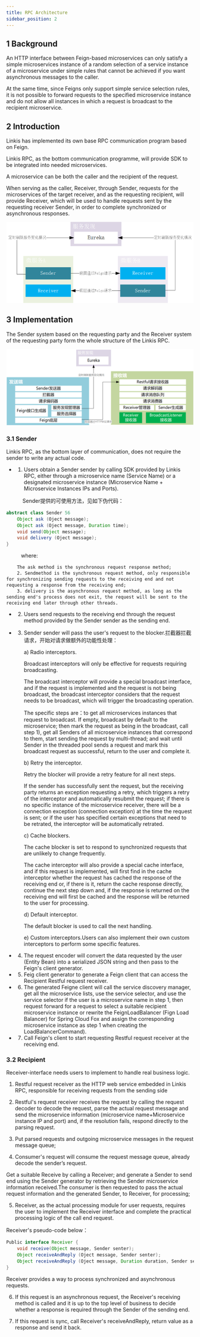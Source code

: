 ```yaml
---
title: RPC Architecture
sidebar_position: 2
---
```


## 1 Background

An HTTP interface between Feign-based microservices can only satisfy a simple microservices instance of a random selection of a service instance of a microservice under simple rules that cannot be achieved if you want asynchronous messages to the caller.

At the same time, since Feigns only support simple service selection rules, it is not possible to forward requests to the specified microservice instance and do not allow all instances in which a request is broadcast to the recipient microservice.


## 2 Introduction

Linkis has implemented its own base RPC communication program based on Feign.

Linkis RPC, as the bottom communication programme, will provide SDK to be integrated into needed microservices.

A microservice can be both the caller and the recipient of the request.

When serving as the caller, Receiver, through Sender, requests for the microservices of the target receiver, and as the requesting recipient, will provide Receiver, which will be used to handle requests sent by the requesting receiver Sender, in order to complete synchronized or asynchronous responses.

![Linkis RPC Architecture](../../images/ch4/rpc1.png)


## 3 Implementation

The Sender system based on the requesting party and the Receiver system of the requesting party form the whole structure of the Linkis RPC.

![Linkis RPC Detailed Architecture](../../images/ch4/rpc2.png)

### 3.1 Sender

Linkis RPC, as the bottom layer of communication, does not require the sender to write any actual code.

- 1) Users obtain a Sender sender by calling SDK provided by Linkis RPC, either through a microservice name (Service Name) or a designated microservice instance (Microservice Name + Microservice Instances IPs and Ports).

 &ensp; &ensp; &ensp; &ensp; Sender提供的可使用方法，见如下伪代码：

```java
abstract class Sender 56
    Object ask (Oject message);
    Object ask (Oject message, Duration time);
    void send(Object message);
    void delivery (Oject message);
}
```

 &ensp; &ensp; &ensp; &ensp;where:

        The ask method is the synchronous request response method;
        2. Sendmethod is the synchronous request method, only responsible for synchronizing sending requests to the receiving end and not requesting a response from the receiving end;
        3. delivery is the asynchronous request method, as long as the sending end's process does not exit, the request will be sent to the receiving end later through other threads.

- 2) Users send requests to the receiving end through the request method provided by the Sender sender as the sending end.

- 3) Sender sender will pass the user's request to the blocker.拦截器拦截请求，开始对请求做额外的功能性处理：

     a) Radio interceptors.

     Broadcast interceptors will only be effective for requests requiring broadcasting.

     The broadcast interceptor will provide a special broadcast interface, and if the request is implemented and the request is not being broadcast, the broadcast interceptor considers that the request needs to be broadcast, which will trigger the broadcasting operation.

     The specific steps are：to get all microservices instances that request to broadcast. If empty, broadcast by default to the microservice; then mark the request as being in the broadcast, call step 1), get all Senders of all microservice instances that correspond to them, start sending the request by multi-thread; and wait until Sender in the threaded pool sends a request and mark this broadcast request as successful, return to the user and complete it.

     b) Retry the interceptor.

     Retry the blocker will provide a retry feature for all next steps.

     If the sender has successfully sent the request, but the receiving party returns an exception requesting a retry, which triggers a retry of the interceptor and automatically resubmit the request; if there is no specific instance of the microservice receiver, there will be a connection exception (connection exception) at the time the request is sent; or if the user has specified certain exceptions that need to be retrated, the interceptor will be automatically retrated.

     c) Cache blockers.

     The cache blocker is set to respond to synchronized requests that are unlikely to change frequently.

     The cache interceptor will also provide a special cache interface, and if this request is implemented, will first find in the cache interceptor whether the request has cached the response of the receiving end or, if there is it, return the cache response directly, continue the next step down and, if the response is returned on the receiving end will first be cached and the response will be returned to the user for processing.

     d) Default interceptor.

     The default blocker is used to call the next handling.

     e) Custom interceptors.Users can also implement their own custom interceptors to perform some specific features.

- 4) The request encoder will convert the data requested by the user (Entity Bean) into a serialized JSON string and then pass to the Feign's client generator.


- 5) Feig client generator to generate a Feign client that can access the Recipient Restful request receiver.


- 6) The generated Feigne client will call the service discovery manager, get all the microservice lists, use the service selector, and use the service selector if the user is a microservice name in step 1, then request forward for a request to select a suitable recipient microservice instance or rewrite the FeignLoadBalancer (Fign Load Balancer) for Spring Cloud Fox and assign the corresponding microservice instance as step 1 when creating the LoadBalancerCommand).


- 7) Call Feign's client to start requesting Restful request receiver at the receiving end.


### 3.2 Recipient

 Receiver-interface needs users to implement to handle real business logic.

1) Restful request receiver as the HTTP web service embedded in Linkis RPC, responsible for receiving requests from the sending side

2) Restful's request receiver receives the request by calling the request decoder to decode the request, parse the actual request message and send the microservice information (microservice name+Microservice instance IP and port) and, if the resolution fails, respond directly to the parsing request.

3) Put parsed requests and outgoing microservice messages in the request message queue;

4) Consumer's request will consume the request message queue, already decode the sender’s request.

 Get a suitable Receive by calling a Receiver; and generate a Sender to send end using the Sender generator by retrieving the Sender microservice information received.The consumer is then requested to pass the actual request information and the generated Sender, to Receiver, for processing;

5) Receiver, as the actual processing module for user requests, requires the user to implement the Receiver interface and complete the practical processing logic of the call end request.

 Receiver's pseudo-code below：

```java
Public interface Receiver {
    void receive(Object message, Sender senter);
    Object receiveAndReply (Oject message, Sender senter);
    Object receiveAndReply (Oject message, Duration duration, Sender senter);
}
```

 Receiver provides a way to process synchronized and asynchronous requests.

6) If this request is an asynchronous request, the Receiver's receiving method is called and it is up to the top level of business to decide whether a response is required through the Sender of the sending end.

7) If this request is sync, call Receiver's receiveAndReply, return value as a response and send it back.
